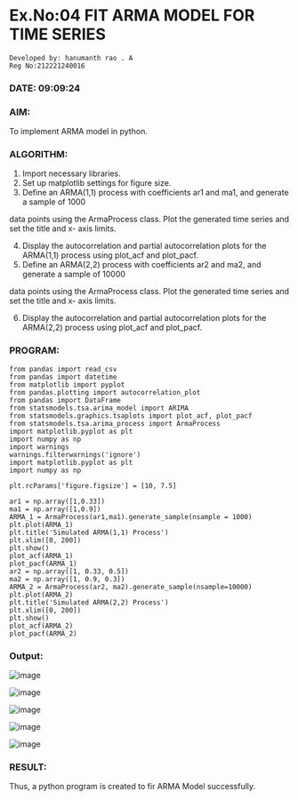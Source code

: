 # Ex.No:04   FIT ARMA MODEL FOR TIME SERIES
```
Developed by: hanumanth rao . A
Reg No:212221240016
```
### DATE: 09:09:24

### AIM:
To implement ARMA model in python.
### ALGORITHM:
1. Import necessary libraries.
2. Set up matplotlib settings for figure size.
3. Define an ARMA(1,1) process with coefficients ar1 and ma1, and generate a sample of 1000

data points using the ArmaProcess class. Plot the generated time series and set the title and x-
axis limits.

4. Display the autocorrelation and partial autocorrelation plots for the ARMA(1,1) process using
plot_acf and plot_pacf.
5. Define an ARMA(2,2) process with coefficients ar2 and ma2, and generate a sample of 10000

data points using the ArmaProcess class. Plot the generated time series and set the title and x-
axis limits.

6. Display the autocorrelation and partial autocorrelation plots for the ARMA(2,2) process using
plot_acf and plot_pacf.
### PROGRAM:
```
from pandas import read_csv
from pandas import datetime
from matplotlib import pyplot
from pandas.plotting import autocorrelation_plot
from pandas import DataFrame
from statsmodels.tsa.arima_model import ARIMA
from statsmodels.graphics.tsaplots import plot_acf, plot_pacf
from statsmodels.tsa.arima_process import ArmaProcess
import matplotlib.pyplot as plt
import numpy as np
import warnings
warnings.filterwarnings('ignore')
import matplotlib.pyplot as plt
import numpy as np

plt.rcParams['figure.figsize'] = [10, 7.5]

ar1 = np.array([1,0.33])
ma1 = np.array([1,0.9])
ARMA_1 = ArmaProcess(ar1,ma1).generate_sample(nsample = 1000)
plt.plot(ARMA_1)
plt.title('Simulated ARMA(1,1) Process')
plt.xlim([0, 200])
plt.show()
plot_acf(ARMA_1)
plot_pacf(ARMA_1)
ar2 = np.array([1, 0.33, 0.5])
ma2 = np.array([1, 0.9, 0.3])
ARMA_2 = ArmaProcess(ar2, ma2).generate_sample(nsample=10000)
plt.plot(ARMA_2)
plt.title('Simulated ARMA(2,2) Process')
plt.xlim([0, 200])
plt.show()
plot_acf(ARMA_2)
plot_pacf(ARMA_2)
```
### Output:
![image](https://github.com/Vivekreddy8360/TSA_EXP4/assets/94525701/1f717fd1-b7cf-43dd-a742-e6ad3d7ed532)

![image](https://github.com/Vivekreddy8360/TSA_EXP4/assets/94525701/138c74ff-3826-4643-b806-23a82e72f93e)

![image](https://github.com/Vivekreddy8360/TSA_EXP4/assets/94525701/a816cf37-36a6-465e-9209-17e27c3c46b1)

![image](https://github.com/Vivekreddy8360/TSA_EXP4/assets/94525701/cb0ecac9-2e51-4b49-8257-ecb425d1f607)

![image](https://github.com/Vivekreddy8360/TSA_EXP4/assets/94525701/d4ce3668-502e-4456-be7e-a6b94590409c)


### RESULT:
Thus, a python program is created to fir ARMA Model successfully.
